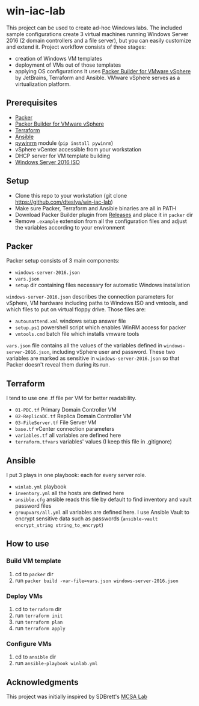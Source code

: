 # win-iac-lab
This project can be used to create ad-hoc Windows labs. The included sample configurations create 3 virtual machines running Windows Server 2016 (2 domain controllers and a file server), but you can easily customize and extend it.
Project workflow consists of three stages:
* creation of Windows VM templates
* deployment of VMs out of those templates 
* applying OS configurations
It uses [Packer Builder for VMware vSphere](https://github.com/jetbrains-infra/packer-builder-vsphere) by JetBrains, Terraform and Ansible.
VMware vSphere serves as a virtualization platform.

## Prerequisites
* [Packer](https://packer.io)
* [Packer Builder for VMware vSphere](https://github.com/jetbrains-infra/packer-builder-vsphere)
* [Terraform](http://terraform.io)
* [Ansible](http://ansible.com)
* [pywinrm](https://github.com/diyan/pywinrm) module (`pip install pywinrm`)
* vSphere vCenter accessible from your workstation
* DHCP server for VM template building
* [Windows Server 2016 ISO](https://www.microsoft.com/en-us/evalcenter/evaluate-windows-server-2016)

## Setup
* Clone this repo to your workstation (git clone https://github.com/dteslya/win-iac-lab)
* Make sure Packer, Terraform and Ansible binaries are all in PATH
* Download Packer Builder plugin from [Releases](https://github.com/jetbrains-infra/packer-builder-vsphere/releases) and place it in `packer` dir
* Remove `.example` extension from all the configuration files and adjust the variables according to your environment

## Packer
Packer setup consists of 3 main components:
* `windows-server-2016.json`
* `vars.json`
* `setup` dir containing files necessary for automatic Windows installation

`windows-server-2016.json` describes the connection parameters for vSphere, VM hardware including paths to Windows ISO and vmtools, and which files to put on virtual floppy drive. Those files are:
* `autounattend.xml` windows setup answer file
* `setup.ps1` powershell script which enables WinRM access for packer
* `vmtools.cmd` batch file which installs vmware tools

`vars.json` file contains all the values of the variables defined in `windows-server-2016.json`, including vSphere user and password. These two variables are marked as sensitive in `windows-server-2016.json` so that Packer doesn't reveal them during its run.

## Terraform
I tend to use one .tf file per VM for better readability.
* `01-PDC.tf` Primary Domain Controller VM
* `02-ReplicaDC.tf` Replica Domain Controller VM
* `03-FileServer.tf` File Server VM
* `base.tf` vCenter connection parameters
* `variables.tf` all variables are defined here
* `terraform.tfvars` variables' values (I keep this file in .gitignore)

## Ansible
I put 3 plays in one playbook: each for every server role.
* `winlab.yml` playbook
* `inventory.yml` all the hosts are defined here
* `ansible.cfg` ansible reads this file by default to find inventory and vault password files
* `groupvars/all.yml` all variables are defined here. I use Ansible Vault to encrypt sensitive data such as passwords (`ansible-vault encrypt_string string_to_encrypt`)

## How to use
### Build VM template
1. cd to `packer` dir
2. run `packer build -var-file=vars.json windows-server-2016.json`

### Deploy VMs
1. cd to `terraform` dir
2. run `terraform init`
3. run `terraform plan`
4. run `terraform apply`

### Configure VMs
1. cd to `ansible` dir
2. run `ansible-playbook winlab.yml`

## Acknowledgments
This project was initially inspired by SDBrett's [MCSA Lab](https://github.com/SDBrett/mcsa_lab)